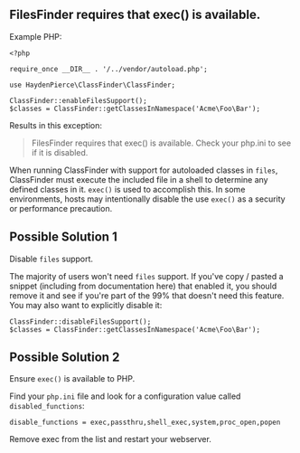 FilesFinder requires that exec() is available.
----------------------------------------------

Example PHP:
```
<?php

require_once __DIR__ . '/../vendor/autoload.php';

use HaydenPierce\ClassFinder\ClassFinder;

ClassFinder::enableFilesSupport();
$classes = ClassFinder::getClassesInNamespace('Acme\Foo\Bar');
```

Results in this exception:

> FilesFinder requires that exec() is available. Check your php.ini to see if it is disabled.

When running ClassFinder with support for autoloaded classes in `files`, ClassFinder must execute the included file in a
shell to determine any defined classes in it. `exec()` is used to accomplish this. In some environments, hosts may 
intentionally disable the use `exec()` as a security or performance precaution. 

Possible Solution 1
-------------------

Disable `files` support.

The majority of users won't need `files` support. If you've copy / pasted a snippet (including from documentation here) 
that enabled it, you should remove it and see if you're part of the 99% that doesn't need this feature. You may also
want to explicitly disable it:

```
ClassFinder::disableFilesSupport();
$classes = ClassFinder::getClassesInNamespace('Acme\Foo\Bar');
```

Possible Solution 2
-------------------

Ensure `exec()` is available to PHP.

Find your `php.ini` file and look for a configuration value called `disabled_functions`:

```
disable_functions = exec,passthru,shell_exec,system,proc_open,popen
```

Remove exec from the list and restart your webserver.


